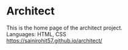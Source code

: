 # Architect

This is the home page of the architect project.
<br>
Languages: HTML, CSS
<br>
https://sainirohit57.github.io/architect/
